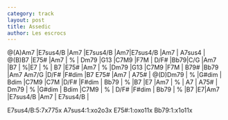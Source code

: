 ```yaml
---
category: track
layout: post
title: Assedic
author: Les escrocs
---
```



<canvas class="chords"  markdown="0">
@(A)Am7 |E7sus4/B |Am7 |E7sus4/B |Am7|E7sus4/B |Am7 | A7sus4 | 
@(B)B7 |E75# |Am7 | % | Dm79 |G13 |C7M9 |F7M |
D/F# |Bb79|C/G |Am7 |B7 | %|E7 | % |
B7 |E75# |Am7 | % |Dm79 |G13 |C7M9 |F7M |
B79# |Bb79 |Am7 Am7/G |D/F# |F#dim |B7 E75# |Am7 | A75# |
@(D)Dm79 | % |G#dim | Bdim |C7M9 |C7M |D/F# |F#dim |
Bb79 | % |B7 |E7 |Am7 | % | A7 | A75# |
Dm79 | % |G#dim | Bdim |C7M9 | % | D/F# |F#dim |
Bb79 | % |B7 |E7|Am7 |E7sus4/B |Am7 | E7sus4/B |
</canvas>

<canvas class="diagram">E7sus4/B:5:7x775x</canvas>
<canvas class="diagram">A7sus4:1:xo2o3x</canvas>
<canvas class="diagram">E75#:1:oxo11x</canvas>
<canvas class="diagram">Bb79:1:x1o11x</canvas>




